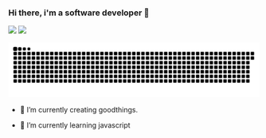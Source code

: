 ### Hi there, i'm a software developer 👋

<div> 
  <a href = "mailto:aguiarhcode@gmail.com"><img src="https://img.shields.io/badge/-Gmail-%23333?style=for-the-badge&logo=gmail&logoColor=white" target="_blank"></a>
  <a href="https://www.linkedin.com/in/tom%C3%A1s-aguiar-6690481ab/" target="_blank"><img src="https://img.shields.io/badge/-LinkedIn-%230077B5?style=for-the-badge&logo=linkedin&logoColor=white" target="_blank"></a> 
 
  ![Snake animation](https://github.com/aguiarhcode/aguiarhcode/blob/output/github-contribution-grid-snake.svg)
 
</div>

- 🔭 I’m currently creating goodthings.

- 🌱 I’m currently learning javascript


<!--
**aguiarhcode/aguiarhcode** is a ✨ _special_ ✨ repository because its `README.md` (this file) appears on your GitHub profile.

Here are some ideas to get you started:

- 🔭 I’m currently working on ...
- 🌱 I’m currently learning ...
- 👯 I’m looking to collaborate on ...
- 🤔 I’m looking for help with ...
- 💬 Ask me about ...
- 📫 How to reach me: ...
- 😄 Pronouns: ...
- ⚡ Fun fact: ...
-->
